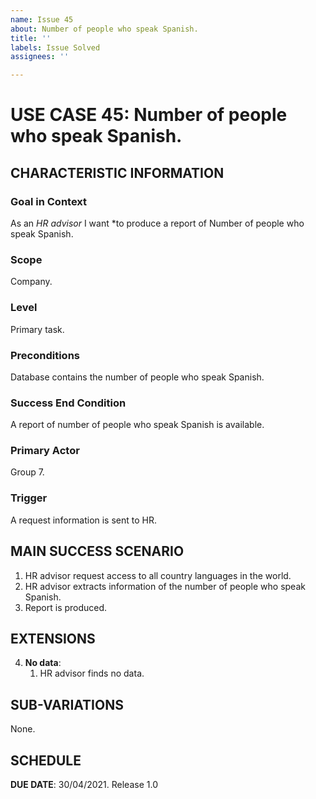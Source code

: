 ```yaml
---
name: Issue 45
about: Number of people who speak Spanish.
title: ''
labels: Issue Solved
assignees: ''

---
```


# USE CASE 45: Number of people who speak Spanish.


## CHARACTERISTIC INFORMATION

### Goal in Context

As an *HR advisor* I want *to produce a report of Number of people who speak Spanish.

### Scope

Company.

### Level

Primary task.

### Preconditions

Database contains the number of people who speak Spanish.

### Success End Condition

A report of number of people who speak Spanish is available.

### Primary Actor

Group 7.

### Trigger

A request information is sent to HR.

## MAIN SUCCESS SCENARIO

1. HR advisor request access to all country languages in the world.
2. HR advisor extracts information of the number of people who speak Spanish.
3. Report is produced.

## EXTENSIONS

4. **No data**:
    1. HR advisor finds no data.

## SUB-VARIATIONS

None.

## SCHEDULE

**DUE DATE**: 30/04/2021.
Release 1.0
